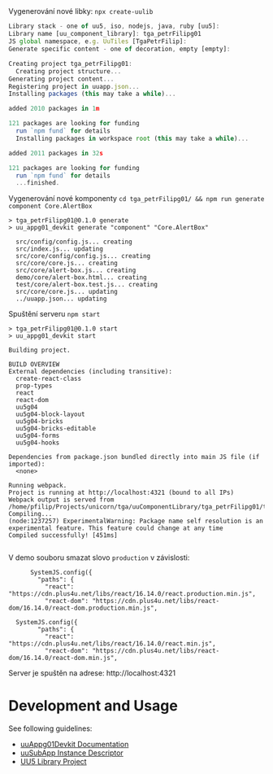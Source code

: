 ##

Vygenerování nové libky: `npx create-uulib`

```js
Library stack - one of uu5, iso, nodejs, java, ruby [uu5]:
Library name [uu_component_library]: tga_petrFilipg01
JS global namespace, e.g. UuTiles [TgaPetrFilip]:
Generate specific content - one of decoration, empty [empty]:

Creating project tga_petrFilipg01:
  Creating project structure...
Generating project content...
Registering project in uuapp.json...
Installing packages (this may take a while)...

added 2010 packages in 1m

121 packages are looking for funding
  run `npm fund` for details
  Installing packages in workspace root (this may take a while)...

added 2011 packages in 32s

121 packages are looking for funding
  run `npm fund` for details
  ...finished.

```

Vygenerování nové komponenty `cd tga_petrFilipg01/ && npm run generate component Core.AlertBox`
```
> tga_petrFilipg01@0.1.0 generate
> uu_appg01_devkit generate "component" "Core.AlertBox"

  src/config/config.js... creating
  src/index.js... updating
  src/core/config/config.js... creating
  src/core/core.js... creating
  src/core/alert-box.js... creating
  demo/core/alert-box.html... creating
  test/core/alert-box.test.js... creating
  src/core/core.js... updating
  ../uuapp.json... updating

```

Spuštění serveru `npm start`

```
> tga_petrFilipg01@0.1.0 start
> uu_appg01_devkit start

Building project.

BUILD OVERVIEW
External dependencies (including transitive):
  create-react-class  
  prop-types          
  react               
  react-dom           
  uu5g04              
  uu5g04-block-layout 
  uu5g04-bricks       
  uu5g04-bricks-editable
  uu5g04-forms        
  uu5g04-hooks        

Dependencies from package.json bundled directly into main JS file (if imported):
  <none>

Running webpack.
Project is running at http://localhost:4321 (bound to all IPs)
Webpack output is served from /home/pfilip/Projects/unicorn/tga/uuComponentLibrary/tga_petrFilipg01/target/dist
Compiling...
(node:1237257) ExperimentalWarning: Package name self resolution is an experimental feature. This feature could change at any time
Compiled successfully! [451ms]


```

V demo souboru smazat slovo `production` v závislosti:

```
      SystemJS.config({
        "paths": {
          "react": "https://cdn.plus4u.net/libs/react/16.14.0/react.production.min.js",
          "react-dom": "https://cdn.plus4u.net/libs/react-dom/16.14.0/react-dom.production.min.js",
```

```
  SystemJS.config({
        "paths": {
          "react": "https://cdn.plus4u.net/libs/react/16.14.0/react.min.js",
          "react-dom": "https://cdn.plus4u.net/libs/react-dom/16.14.0/react-dom.min.js",
```

Server je spuštěn na adrese: http://localhost:4321

# Development and Usage

See following guidelines:

- [uuAppg01Devkit Documentation](https://uuapp.plus4u.net/uu-bookkit-maing01/e884539c8511447a977c7ff070e7f2cf/book)
- [uuSubApp Instance Descriptor](https://uuapp.plus4u.net/uu-bookkit-maing01/289fcd2e11d34f3e9b2184bedb236ded/book/page?code=uuSubAppInstanceDescriptor)
- [UU5 Library Project](https://uuapp.plus4u.net/uu-bookkit-maing01/e884539c8511447a977c7ff070e7f2cf/book/page?code=uuLibCreation)
